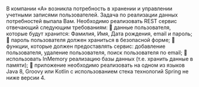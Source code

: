 В  компании  «А»  возникла  потребность  в  хранении  и  управлении  учетными  записями 
пользователей. Задача по реализации данных потребностей выпала Вам. Необходимо реализовать 
REST сервис отвечающий следующим требованиям: 
  данные  пользователя,  которые  будут  хранится:  Фамилия,  Имя,  Дата  рождения, email и 
пароль; 
  пароль пользователя должен храниться в безопасной форме; 
  функции,  которые  должен  предоставлять  сервис:  добавление  пользователя,  удаление 
пользователя, поиск пользователя по email; 
  использовать InMemory реализацию базы данных (т.е. хранить данные в памяти); 
  приложение  необходимо  реализовать  на  одном  из  языков Java 8, Groovy или Kotlin c 
использованием стека технологий Spring не ниже версии 4.